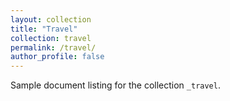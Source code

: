 ```yaml
---
layout: collection
title: "Travel"
collection: travel
permalink: /travel/
author_profile: false
---
```


Sample document listing for the collection `_travel`.